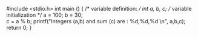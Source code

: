 #include <stdio.h>
int main ()
{
  /* variable definition: */
  int a, b, c; 
  /* variable initialization */
  a = 100;
  b = 30;  
  c = a % b;
  printf("Integers (a,b) and sum (c) are : %d,%d,%d \n", a,b,c);  
   return 0;
}
